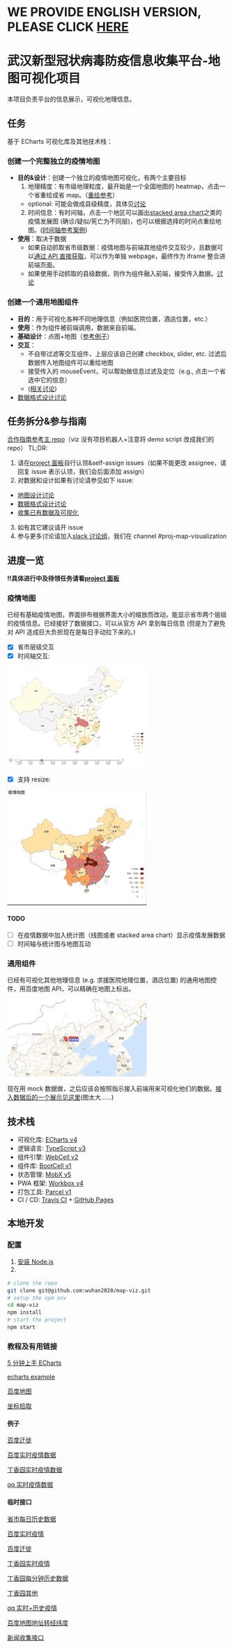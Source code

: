 # WE PROVIDE ENGLISH VERSION, PLEASE CLICK [HERE](https://github.com/wuhan2020/map-viz/blob/master/README_EN.md)

# 武汉新型冠状病毒防疫信息收集平台-地图可视化项目

本项目负责平台的信息展示，可视化地理信息。

## 任务

基于 ECharts 可视化库及其他技术栈：

### 创建一个完整独立的疫情地图

- **目的&设计**：创建一个独立的疫情地图可视化，有两个主要目标
  1. 地理精度：有市级地理粒度，最开始是一个全国地图的 heatmap，点击一个省重绘成省 map。（[重绘参考](https://gallery.echartsjs.com/editor.html?c=xm3iS_cb0g)）
  - optional: 可能会做成县级精度，具体见[讨论](https://github.com/wuhan2020/map-viz/issues/52)
  2. 时间信息：有时间轴，点击一个地区可以画出[stacked area chart](https://echarts.apache.org/examples/en/editor.html?c=area-stack)之类的疫情发展图 (确诊/疑似/死亡为不同层)，也可以根据选择的时间点重绘地图。([时间轴参考案例](https://echarts.apache.org/examples/en/editor.html?c=mix-timeline-finance))
- **使用**：取决于数据
  - 如果自动抓取省市级数据：疫情地图与前端其他组件交互较少，且数据可以[通过 API 直接获取](http://lab.isaaclin.cn/nCoV/api/area?latest=0)，可以作为单独 webpage，最终作为 iframe 整合进前端页面。
  - 如果使用手动抓取的县级数据，则作为组件融入前端，接受传入数据。[讨论](https://github.com/wuhan2020/map-viz/issues/52)

### 创建一个通用地图组件

- **目的**：用于可视化各种不同地理信息（例如医院位置，酒店位置，etc.）
- **使用**：作为组件被前端调用，数据来自前端。
- **基础设计**：点图+地图（[参考例子](https://www.echartsjs.com/examples/zh/editor.html?c=effectScatter-bmap)）
- **交互**：
  - 不自带过滤等交互组件，上层应该自己创建 checkbox, slider, etc. 过滤后数据传入地图组件可以重绘地图
  - 接受传入的 mouseEvent，可以帮助做信息过滤及定位（e.g., 点击一个省选中它的信息）
  - ([相关讨论](https://github.com/wuhan2020/map-viz/issues/2#issuecomment-578626578))
- [数据格式设计讨论](https://github.com/wuhan2020/map-viz/issues/3)

## 任务拆分&参与指南

[合作指南参考主 repo](https://github.com/wuhan2020/wuhan2020/blob/master/CONTRIBUTING.md)（viz 没有项目机器人+注意将 demo script 改成我们的 repo）
TL;DR:

1. 请在[project 面板](https://github.com/wuhan2020/map-viz/projects/1)自行认领&self-assign issues（如果不能更改 assignee，请回复 issue 表示认领，我们会后面添加 assign）
2. 对数据和设计如果有讨论请参见如下 issue:

- [地图设计讨论](https://github.com/wuhan2020/map-viz/issues/2)
- [数据格式设计讨论](https://github.com/wuhan2020/map-viz/issues/3)
- [收集已有数据及可视化](https://github.com/wuhan2020/map-viz/issues/7)

3. 如有其它建议请开 issue
4. 参与更多讨论请加入[slack 讨论组](https://join.slack.com/t/wuhan2020/shared_invite/enQtOTI2NTU1NzU3MTM2LWQ1YjIzMDllYjYzYTE1OTNhMWU4OTZkOGYzOGJhOWM2MzdlMjgwMmZiOWEzYTQwNmJkZDI4OWRmM2Q2ZDM1MTc)，我们在 channel #proj-map-visualization

## 进度一览

**!!具体进行中及待领任务请看[project 面板](https://github.com/wuhan2020/map-viz/projects/1)**

### 疫情地图

已经有基础疫情地图，界面排布根据界面大小的缩放而改动，能显示省市两个层级的疫情信息。已经接好了数据接口，可以从官方 API 拿到每日信息 (但是为了避免对 API 造成巨大负担现在是每日手动拉下来的。)

- [x] 省市层级交互
- [x] 时间轴交互:

![img2](./screenshots/virus-map-timeline.gif)

- [x] 支持 resize:

![img1](./screenshots/virus-map-resize.gif)

#### TODO

- [ ] 在疫情数据中加入统计图（线图或者 stacked area chart）显示疫情发展数据
- [ ] 时间轴与统计图与地图互动

### 通用组件

已经有可视化其他地理信息 (e.g. 求援医院地理位置，酒店位置) 的通用地图控件，用百度地图 API，可以精确在地图上标出。

![img3](./screenshots/info-map-demo.gif)

现在用 mock 数据做，之后应该会按照指示接入前端用来可视化他们的数据。[接入数据后的一个展示见这里](https://github.com/wuhan2020/map-viz/blob/master/screenshots/ifno-map-demo-realdata.png)(图太大……)

## 技术栈

- 可视化库: [ECharts v4][13]
- 逻辑语言: [TypeScript v3][5]
- 组件引擎: [WebCell v2][6]
- 组件库: [BootCell v1][7]
- 状态管理: [MobX v5][8]
- PWA 框架: [Workbox v4][9]
- 打包工具: [Parcel v1][10]
- CI / CD: [Travis CI][11] + [GitHub Pages][12]

## 本地开发

### 配置

1. [安装 Node.js](https://nodejs.org/en/download/package-manager/)
2.

```sh
# clone the repo
git clone git@github.com:wuhan2020/map-viz.git
# setup the npm env
cd map-viz
npm install
# start the project
npm start
```

### 教程及有用链接

[5 分钟上手 ECharts](https://www.echartsjs.com/zh/tutorial.html#5%20%E5%88%86%E9%92%9F%E4%B8%8A%E6%89%8B%20ECharts)

[echarts example](https://gallery.echartsjs.com/explore.html#sort=rank~timeframe=all~author=all)

[百度地图](http://lbsyun.baidu.com/jsdemo.htm#canvaslayer)

[坐标拾取](http://api.map.baidu.com/lbsapi/getpoint/index.html)

#### 例子

[百度迁徙](https://qianxi.baidu.com/?from=shoubai#city=420100)

[百度实时疫情数据](https://voice.baidu.com/act/newpneumonia/newpneumonia)

[丁香园实时疫情数据](https://3g.dxy.cn/newh5/view/pneumonia)

[qq 实时疫情数据](https://news.qq.com/zt2020/page/feiyan.htm)

#### 临时接口

[省市每日历史数据](http://ncov.nosensor.com:8080/api/)

[百度实时疫情](https://service-nxxl1y2s-1252957949.gz.apigw.tencentcs.com/release/newpneumonia)

[百度迁徙](https://huiyan.baidu.com/migration/cityrank.jsonp?dt=city&id=420100&type=move_out&date=20200128&callback=jsonp_1580257678289_5758459)

[丁香园实时疫情](https://service-0gg71fu4-1252957949.gz.apigw.tencentcs.com/release/dingxiangyuan)

[丁香园每分钟历史数据](http://lab.isaaclin.cn/nCoV/api/area?latest=0)

[丁香园其他](http://lab.isaaclin.cn/nCoV/)

[qq 实时+历史疫情](https://service-n9zsbooc-1252957949.gz.apigw.tencentcs.com/release/qq)

[百度地图地址转经纬度](https://service-qf7o2c4u-1252957949.gz.apigw.tencentcs.com/release/bmap?address=华中科技大学)

[新闻收集接口](http://ncov.news.dragon-yuan.me/api/news?search=&page=)


[1]: https://developers.google.cn/web/progressive-web-apps
[2]: https://david-dm.org/wuhan2020/wuhan2020.github.io
[3]: https://travis-ci.com/wuhan2020/wuhan2020.github.io
[4]: https://www.w3.org/
[5]: https://typescriptlang.org
[6]: https://web-cell.dev/
[7]: https://web-cell.dev/BootCell/
[8]: https://mobx.js.org
[9]: https://developers.google.com/web/tools/workbox
[10]: https://parceljs.org
[11]: https://travis-ci.com/
[12]: https://pages.github.com/
[13]: https://www.echartsjs.com/
